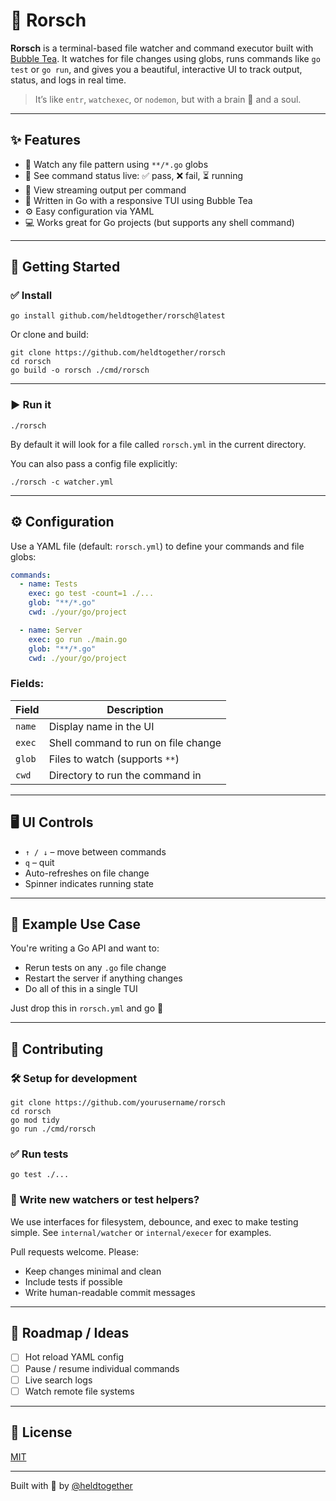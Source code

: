 # 🧠 Rorsch

**Rorsch** is a terminal-based file watcher and command executor built with [Bubble Tea](https://github.com/charmbracelet/bubbletea). It watches for file changes using globs, runs commands like `go test` or `go run`, and gives you a beautiful, interactive UI to track output, status, and logs in real time.

> It’s like `entr`, `watchexec`, or `nodemon`, but with a brain 🧠 and a soul.

---

## ✨ Features

- 🔄 Watch any file pattern using `**/*.go` globs
- 🚦 See command status live: ✅ pass, ❌ fail, ⏳ running
- 📜 View streaming output per command
- 🧵 Written in Go with a responsive TUI using Bubble Tea
- ⚙️ Easy configuration via YAML
- 💻 Works great for Go projects (but supports any shell command)

---

## 🏁 Getting Started

### ✅ Install

```
go install github.com/heldtogether/rorsch@latest
```

Or clone and build:

```
git clone https://github.com/heldtogether/rorsch
cd rorsch
go build -o rorsch ./cmd/rorsch
```

---

### ▶️ Run it

```
./rorsch
```

By default it will look for a file called `rorsch.yml` in the current directory.

You can also pass a config file explicitly:

```
./rorsch -c watcher.yml
```

---

## ⚙️ Configuration

Use a YAML file (default: `rorsch.yml`) to define your commands and file globs:

```yaml
commands:
  - name: Tests
    exec: go test -count=1 ./...
    glob: "**/*.go"
    cwd: ./your/go/project

  - name: Server
    exec: go run ./main.go
    glob: "**/*.go"
    cwd: ./your/go/project
```

### Fields:

| Field   | Description                          |
|---------|--------------------------------------|
| `name`  | Display name in the UI               |
| `exec`  | Shell command to run on file change  |
| `glob`  | Files to watch (supports `**`)       |
| `cwd`   | Directory to run the command in      |

---

## 🖥 UI Controls

- `↑ / ↓` – move between commands
- `q` – quit
- Auto-refreshes on file change
- Spinner indicates running state

---

## 🧪 Example Use Case

You're writing a Go API and want to:

- Rerun tests on any `.go` file change
- Restart the server if anything changes
- Do all of this in a single TUI

Just drop this in `rorsch.yml` and go 🚀

---

## 🤝 Contributing

### 🛠 Setup for development

```
git clone https://github.com/yourusername/rorsch
cd rorsch
go mod tidy
go run ./cmd/rorsch
```

### ✅ Run tests

```
go test ./...
```

### 🧪 Write new watchers or test helpers?

We use interfaces for filesystem, debounce, and exec to make testing simple. See `internal/watcher` or `internal/execer` for examples.

Pull requests welcome. Please:
- Keep changes minimal and clean
- Include tests if possible
- Write human-readable commit messages

---

## 🧼 Roadmap / Ideas

- [ ] Hot reload YAML config
- [ ] Pause / resume individual commands
- [ ] Live search logs
- [ ] Watch remote file systems

---

## 📜 License

[MIT](LICENSE)

---

Built with 💙 by [@heldtogether](https://github.com/heldtogether)

